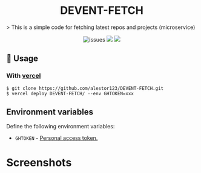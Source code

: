 <h1 align=center>DEVENT-FETCH</h1>
> This is a simple code for fetching latest repos and projects (microservice)

<p align=center>
<img src="https://img.shields.io/github/license/alestor123/DEVENT-FETCH" alt=issues >
<a href="https://github.com/alestor123/DEVENT-FETCH/issues">
<img src="https://img.shields.io/github/issues-raw/alestor123/DEVENT-FETCH"></a>
<img src="https://github.com/alestor123/DEVENT-FETCH/actions/workflows/main.yml/badge.svg?branch=master">
</p>

## 🚀 Usage
### With [vercel](https://now.sh)
```
$ git clone https://github.com/alestor123/DEVENT-FETCH.git
$ vercel deploy DEVENT-FETCH/ --env GHTOKEN=xxx
```

## Environment variables

Define the following environment variables:

- `GHTOKEN` - [Personal access token.](https://github.com/settings/tokens/new)

# Screenshots    

